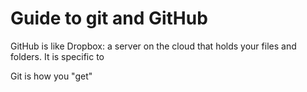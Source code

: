 # Guide to git and GitHub

GitHub is like Dropbox: a server on the cloud that holds your files and folders. It is specific to

Git is how you "get" 
